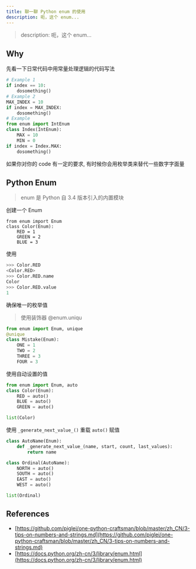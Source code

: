 ```yaml
---
title: 聊一聊 Python enum 的使用
description: 呃，这个 enum...
---
```


> description: 呃，这个 enum...

## Why

先看一下日常代码中用常量处理逻辑的代码写法

```python
# Example 1
if index == 10:
    dosomething()
# Example 2
MAX_INDEX = 10
if index = MAX_INDEX:
    dosomething()
# Example 
from enum import IntEnum
class Index(IntEnum):
    MAX = 10
    MIN = 0
if index = Index.MAX:
    dosomething()
```

如果你对你的 code 有一定的要求, 有时候你会用枚举类来替代一些数字字面量

## Python Enum

> enum 是 Python 自 3.4 版本引入的内置模块

创建一个 Enum

```pyhton
from enum import Enum
class Color(Enum):
    RED = 1
    GREEN = 2
    BLUE = 3
```

使用

```python
>>> Color.RED
<Color.RED>
>>> Color.RED.name
Color
>>> Color.RED.value
1
```

确保唯一的枚举值

> 使用装饰器 @enum.uniqu

```python
from enum import Enum, unique
@unique
class Mistake(Enum):
    ONE = 1
    TWO = 2
    THREE = 3
    FOUR = 3
```

使用自动设置的值

```python
from enum import Enum, auto
class Color(Enum):
    RED = auto()
    BLUE = auto()
    GREEN = auto()

list(Color)
```

使用 `_generate_next_value_()` 重载 `auto()` 赋值

```python
class AutoName(Enum):
    def _generate_next_value_(name, start, count, last_values):
        return name

class Ordinal(AutoName):
    NORTH = auto()
    SOUTH = auto()
    EAST = auto()
    WEST = auto()

list(Ordinal)
```

## References

- [https://github.com/piglei/one-python-craftsman/blob/master/zh_CN/3-tips-on-numbers-and-strings.md](https://github.com/piglei/one-python-craftsman/blob/master/zh_CN/3-tips-on-numbers-and-strings.md)
- [https://docs.python.org/zh-cn/3/library/enum.html](https://docs.python.org/zh-cn/3/library/enum.html)
